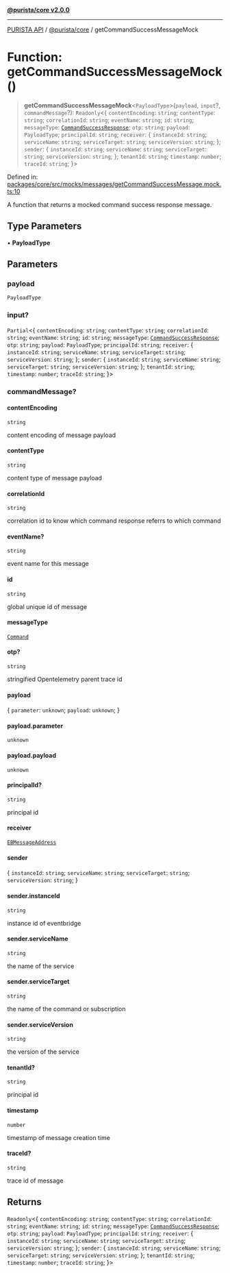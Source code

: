 [**@purista/core v2.0.0**](../README.md)

***

[PURISTA API](../../../packages.md) / [@purista/core](../README.md) / getCommandSuccessMessageMock

# Function: getCommandSuccessMessageMock()

> **getCommandSuccessMessageMock**\<`PayloadType`\>(`payload`, `input`?, `commandMessage`?): `Readonly`\<\{ `contentEncoding`: `string`; `contentType`: `string`; `correlationId`: `string`; `eventName`: `string`; `id`: `string`; `messageType`: [`CommandSuccessResponse`](../enumerations/EBMessageType.md#commandsuccessresponse); `otp`: `string`; `payload`: `PayloadType`; `principalId`: `string`; `receiver`: \{ `instanceId`: `string`; `serviceName`: `string`; `serviceTarget`: `string`; `serviceVersion`: `string`; \}; `sender`: \{ `instanceId`: `string`; `serviceName`: `string`; `serviceTarget`: `string`; `serviceVersion`: `string`; \}; `tenantId`: `string`; `timestamp`: `number`; `traceId`: `string`; \}\>

Defined in: [packages/core/src/mocks/messages/getCommandSuccessMessage.mock.ts:10](https://github.com/puristajs/purista/blob/master/packages/core/src/mocks/messages/getCommandSuccessMessage.mock.ts#L10)

A function that returns a mocked command success response message.

## Type Parameters

• **PayloadType**

## Parameters

### payload

`PayloadType`

### input?

`Partial`\<\{ `contentEncoding`: `string`; `contentType`: `string`; `correlationId`: `string`; `eventName`: `string`; `id`: `string`; `messageType`: [`CommandSuccessResponse`](../enumerations/EBMessageType.md#commandsuccessresponse); `otp`: `string`; `payload`: `PayloadType`; `principalId`: `string`; `receiver`: \{ `instanceId`: `string`; `serviceName`: `string`; `serviceTarget`: `string`; `serviceVersion`: `string`; \}; `sender`: \{ `instanceId`: `string`; `serviceName`: `string`; `serviceTarget`: `string`; `serviceVersion`: `string`; \}; `tenantId`: `string`; `timestamp`: `number`; `traceId`: `string`; \}\>

### commandMessage?

#### contentEncoding

`string`

content encoding of message payload

#### contentType

`string`

content type of message payload

#### correlationId

`string`

correlation id to know which command response referrs to which command

#### eventName?

`string`

event name for this message

#### id

`string`

global unique id of message

#### messageType

[`Command`](../enumerations/EBMessageType.md#command)

#### otp?

`string`

stringified Opentelemetry parent trace id

#### payload

\{ `parameter`: `unknown`; `payload`: `unknown`; \}

#### payload.parameter

`unknown`

#### payload.payload

`unknown`

#### principalId?

`string`

principal id

#### receiver

[`EBMessageAddress`](../type-aliases/EBMessageAddress.md)

#### sender

\{ `instanceId`: `string`; `serviceName`: `string`; `serviceTarget`: `string`; `serviceVersion`: `string`; \}

#### sender.instanceId

`string`

instance id of eventbridge

#### sender.serviceName

`string`

the name of the service

#### sender.serviceTarget

`string`

the name of the command or subscription

#### sender.serviceVersion

`string`

the version of the service

#### tenantId?

`string`

principal id

#### timestamp

`number`

timestamp of message creation time

#### traceId?

`string`

trace id of message

## Returns

`Readonly`\<\{ `contentEncoding`: `string`; `contentType`: `string`; `correlationId`: `string`; `eventName`: `string`; `id`: `string`; `messageType`: [`CommandSuccessResponse`](../enumerations/EBMessageType.md#commandsuccessresponse); `otp`: `string`; `payload`: `PayloadType`; `principalId`: `string`; `receiver`: \{ `instanceId`: `string`; `serviceName`: `string`; `serviceTarget`: `string`; `serviceVersion`: `string`; \}; `sender`: \{ `instanceId`: `string`; `serviceName`: `string`; `serviceTarget`: `string`; `serviceVersion`: `string`; \}; `tenantId`: `string`; `timestamp`: `number`; `traceId`: `string`; \}\>
